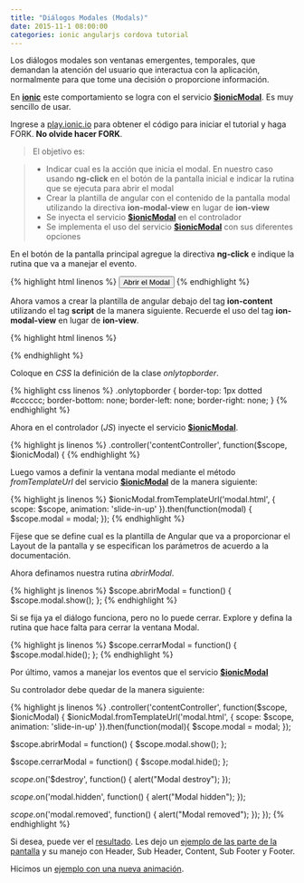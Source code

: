 ```yaml
---
title: "Diálogos Modales (Modals)"
date: 2015-11-1 08:00:00
categories: ionic angularjs cordova tutorial
---
```

Los diálogos modales son ventanas emergentes, temporales, que demandan la atención del usuario que interactua con la aplicación, normalmente para que tome una decisión o proporcione información.

En [__ionic__][1] este comportamiento se logra con el servicio [__$ionicModal__][2]. Es muy sencillo de usar.

Ingrese a [play.ionic.io][3] para obtener el código para iniciar el tutorial y haga FORK. __No olvide hacer FORK__.

  > El objetivo es:

  > - Indicar cual es la acción que inicia el modal. En nuestro caso usando __ng-click__ en el botón de la pantalla inicial e indicar la rutina que se ejecuta para abrir el modal
  > - Crear la plantilla de angular con el contenido de la pantalla modal utilizando la directiva __ion-modal-view__ en lugar de __ion-view__
  > - Se inyecta el servicio [__$ionicModal__][2] en el controlador
  > - Se implementa el uso del servicio [__$ionicModal__][2] con sus diferentes opciones

En el botón de la pantalla principal agregue la directiva __ng-click__ e indique la rutina que va a manejar el evento.

{% highlight html linenos %}
<button ng-click="abrirModal()" 
    class="button button-block button-assertive">Abrir el Modal
</button>
{% endhighlight %}

Ahora vamos a crear la plantilla de angular debajo del tag __ion-content__ utilizando el tag __script__ de la manera siguiente. Recuerde el uso del tag __ion-modal-view__ en lugar de __ion-view__.

{% highlight html linenos %}
<script id="modal.html" type="text/ng-template">
  <ion-modal-view>
    <ion-header-bar>
      <div class="buttons">
        <h1 class="title">Título Modal</h1>
        <button class="button button-icon ion-close-circled" ng-click="cerrarModal()">
        </button>
      </div>
    </ion-header-bar>
    <ion-content class="padding">
      <h3>Seleccione entre las opciones</h3>
      <ion-list>
        <ion-radio class="onlytopborder">
          Opción 1
        </ion-radio>
        <ion-radio class="onlytopborder">
          Opción 2
        </ion-radio>
        <ion-radio class="onlytopborder">
          Opción 3
        </ion-radio>
      </ion-list>
      <button class="button button-block button-dark">Continuar...</button>
    </ion-content>
  </ion-modal-view>
</script>
{% endhighlight %}

Coloque en *CSS* la definición de la clase *onlytopborder*.

{% highlight css linenos %}
.onlytopborder {
  border-top: 1px dotted #cccccc;
  border-bottom: none;
  border-left: none;
  border-right: none;
}
{% endhighlight %}

Ahora en el controlador (*JS*) inyecte el servicio [__$ionicModal__][2].

{% highlight js linenos %}
.controller('contentController', function($scope, $ionicModal) {
{% endhighlight %}

Luego vamos a definir la ventana modal mediante el método *fromTemplateUrl* del servicio [__$ionicModal__][2] de la manera siguiente:

{% highlight js linenos %}
$ionicModal.fromTemplateUrl('modal.html', {
  scope: $scope,
  animation: 'slide-in-up'
}).then(function(modal) { 
  $scope.modal = modal; 
});
{% endhighlight %}

Fíjese que se define cual es la plantilla de Angular que va a proporcionar el Layout de la pantalla y se especifican los parámetros de acuerdo a la documentación.

Ahora definamos nuestra rutina *abrirModal*.

{% highlight js linenos %}
$scope.abrirModal = function() {
  $scope.modal.show();
};
{% endhighlight %}

Si se fija ya el diálogo funciona, pero no lo puede cerrar. Explore y defina la rutina que hace falta para cerrar la ventana Modal.

{% highlight js linenos %}
$scope.cerrarModal = function() {
  $scope.modal.hide();
};
{% endhighlight %}

Por último, vamos a manejar los eventos que el servicio [__$ionicModal__][2]

Su controlador debe quedar de la manera siguiente:

{% highlight js linenos %}
.controller('contentController', function($scope, $ionicModal) {
  $ionicModal.fromTemplateUrl('modal.html', {
      scope: $scope,
      animation: 'slide-in-up'
  }).then(function(modal){
    $scope.modal = modal; 
  });

  $scope.abrirModal = function() {
    $scope.modal.show();
  };

  $scope.cerrarModal = function() {
    $scope.modal.hide();
  };

  $scope.$on('$destroy', function() {
    alert("Modal destroy");
  });

  $scope.$on('modal.hidden', function() {
    alert("Modal hidden");
  });

  $scope.$on('modal.removed', function() {
    alert("Modal removed");
  });
});
{% endhighlight %}

Si desea, puede ver el [resultado][4]. Les dejo un [ejemplo de las parte de la pantalla][5] y su manejo con Header, Sub Header, Content, Sub Footer y Footer. 

Hicimos un [ejemplo con una nueva animación][6].

[1]: http://ionicframework.com/ "ionic Framework"
[2]: http://ionicframework.com/docs/api/service/$ionicModal/ "$ionicModal"
[3]: http://play.ionic.io/app/39dce7f0ca8d "Inicio del tutorial"
[4]: http://play.ionic.io/app/6b115ef276ce "Resultado del tutorial"
[5]: http://play.ionic.io/app/df448c7e5e3f "Partes de la pantalla"
[6]: http://play.ionic.io/app/e1907c22bbdc "Ejemplo con una nueva animación"

